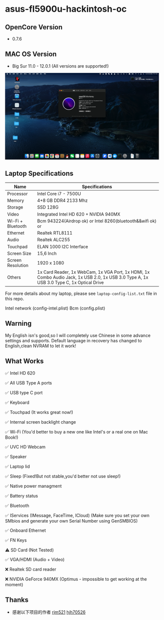 # asus-fl5900u-hackintosh-oc



## OpenCore Version

- 0.7.6

## MAC OS Version

- Big Sur 11.0 - 12.0.1 (All versions are supported!)

![image](./images/monterey.png)

## Laptop Specifications

| Name              | Specifications                                               |
| ----------------- | ------------------------------------------------------------ |
| Processor         | Intel Core i7 - 7500U                                        |
| Memory            | 4+8 GB DDR4 2133 Mhz                                         |
| Storage           | SSD 128G                                                     |
| Video             | Integrated Intel HD 620 + NVIDIA 940MX                       |
| Wi-Fi + Bluetooth | Bcm 943224(Airdrop ok) or Intel 8260(bluetooth&&wifi ok) or  |
| Ethernet          | Realtek RTL8111                                              |
| Audio             | Realtek ALC255                                               |
| Touchpad          | ELAN 1000 I2C Interface                                      |
| Screen Size       | 15,6 Inch                                                    |
| Screen Resolution | 1920 x 1080                                                  |
| Others            | 1x Card Reader, 1x WebCam, 1x VGA Port, 1x HDMI, 1x Combo Audio Jack, 1x USB 2.0, 1x USB 3.0 Type A, 1x USB 3.0 Type C, 1x Optical Drive |

For more details about my laptop, please see `laptop-config-list.txt` file in this repo.

Intel network (config-intel.plist)
Bcm (config.plist)
## Warning
My English isn's good,so I will completely use Chinese in some advance settings and supports.
Default language in recovery has changed to English,clean NVRAM to let it work!

## What Works 


✅ Intel HD 620

✅ All USB Type A ports

✅ USB type C port

✅ Keyboard

✅ Touchpad (It works great now!)

✅ Internal screen backlight change

✅ Wi-Fi (You'd better to buy a new one like Intel's or a real one on Mac Book!)

✅ UVC HD Webcam

✅ Speaker

✅ Laptop lid

✅ Sleep (Fixed!But not stable,you'd better not use sleep!)

✅ Native power managment

✅ Battery status

✅ Bluetooth

✅ IServices (IMessage, FaceTime, ICloud) (Make sure you set your own SMbios and generate your own Serial Number using GenSMBIOS)

✅ Onboard Ethernet

✅ FN Keys

⚠️ SD Card (Not Tested)

✅ VGA/HDMI (Audio + Video)

❌ Realtek SD card reader

❌ NVIDIA GeForce 940MX (Optimus - impossible to get working at the moment)


## Thanks

- 感谢以下项目的作者
[rjm521](https://github.com/rjm521/asus-fl5900u-hackintosh-oc)
[hjh70526](https://github.com/hjh70526/asus-fl5900u-hackintosh-oc/)
